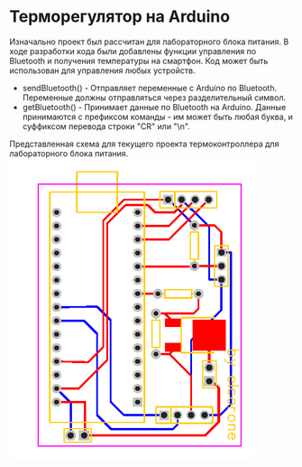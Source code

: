 # Терморегулятор на Arduino

Изначально проект был рассчитан для лабораторного блока питания.
В ходе разработки кода были добавлены функции управления по Bluetooth и получения температуры на смартфон.
Код может быть использован для управления любых устройств.

- sendBluetooth() - Отправляет переменные с Arduino по Bluetooth. Переменные должны отправляться через разделительный символ. 
- getBluetooth() - Принимает данные по Bluetooth на Arduino. Данные принимаются с префиксом команды - им может быть любая буква, и суффиксом перевода строки "CR" или "\n".


Представленная схема для текущего проекта термоконтроллера для лабораторного блока питания.
![Схема](https://github.com/ELCORONE/Thermocontrol/blob/master/pcb.png)
